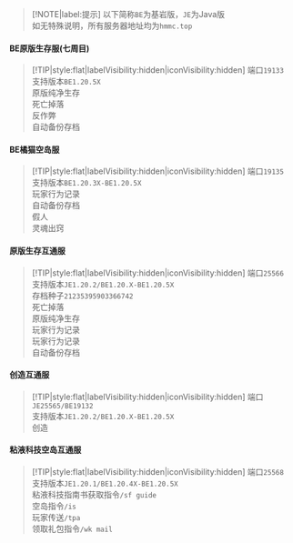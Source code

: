 > [!NOTE|label:提示]
> 以下简称`BE`为基岩版，`JE`为Java版  
> 如无特殊说明，所有服务器地址均为`hmmc.top`  

#### BE原版生存服(七周目)
> [!TIP|style:flat|labelVisibility:hidden|iconVisibility:hidden]
> 端口`19133`  
> 支持版本`BE1.20.5X`  
> 原版纯净生存  
> 死亡掉落  
> 反作弊  
> 自动备份存档  

#### BE橘猫空岛服
> [!TIP|style:flat|labelVisibility:hidden|iconVisibility:hidden]
> 端口`19135`  
> 支持版本`BE1.20.3X-BE1.20.5X`  
> 玩家行为记录  
> 自动备份存档  
> 假人  
> 灵魂出窍  

#### 原版生存互通服
> [!TIP|style:flat|labelVisibility:hidden|iconVisibility:hidden]
> 端口`25566`  
> 支持版本`JE1.20.2/BE1.20.X-BE1.20.5X`  
> 存档种子`21235395903366742`  
> 死亡掉落  
> 原版纯净生存  
> 玩家行为记录  
> 玩家行为记录  
> 自动备份存档  

#### 创造互通服
> [!TIP|style:flat|labelVisibility:hidden|iconVisibility:hidden]
> 端口`JE25565/BE19132`  
> 支持版本`JE1.20.2/BE1.20.X-BE1.20.5X`  
> 创造  

#### 粘液科技空岛互通服
> [!TIP|style:flat|labelVisibility:hidden|iconVisibility:hidden]
> 端口`25568`  
> 支持版本`JE1.20.1/BE1.20.4X-BE1.20.5X`  
> 粘液科技指南书获取指令`/sf guide`  
> 空岛指令`/is`  
> 玩家传送`/tpa`  
> 领取礼包指令`/wk mail`  